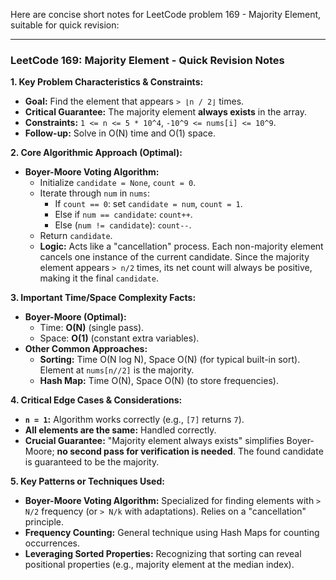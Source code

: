 Here are concise short notes for LeetCode problem 169 - Majority Element, suitable for quick revision:

---

### LeetCode 169: Majority Element - Quick Revision Notes

**1. Key Problem Characteristics & Constraints:**
*   **Goal:** Find the element that appears `> ⌊n / 2⌋` times.
*   **Critical Guarantee:** The majority element **always exists** in the array.
*   **Constraints:** `1 <= n <= 5 * 10^4`, `-10^9 <= nums[i] <= 10^9`.
*   **Follow-up:** Solve in O(N) time and O(1) space.

**2. Core Algorithmic Approach (Optimal):**
*   **Boyer-Moore Voting Algorithm:**
    *   Initialize `candidate = None`, `count = 0`.
    *   Iterate through `num` in `nums`:
        *   If `count == 0`: set `candidate = num`, `count = 1`.
        *   Else if `num == candidate`: `count++`.
        *   Else (`num != candidate`): `count--`.
    *   Return `candidate`.
    *   **Logic:** Acts like a "cancellation" process. Each non-majority element cancels one instance of the current candidate. Since the majority element appears `> n/2` times, its net count will always be positive, making it the final `candidate`.

**3. Important Time/Space Complexity Facts:**
*   **Boyer-Moore (Optimal):**
    *   Time: **O(N)** (single pass).
    *   Space: **O(1)** (constant extra variables).
*   **Other Common Approaches:**
    *   **Sorting:** Time O(N log N), Space O(N) (for typical built-in sort). Element at `nums[n//2]` is the majority.
    *   **Hash Map:** Time O(N), Space O(N) (to store frequencies).

**4. Critical Edge Cases & Considerations:**
*   **`n = 1`:** Algorithm works correctly (e.g., `[7]` returns `7`).
*   **All elements are the same:** Handled correctly.
*   **Crucial Guarantee:** "Majority element always exists" simplifies Boyer-Moore; **no second pass for verification is needed**. The found candidate is guaranteed to be the majority.

**5. Key Patterns or Techniques Used:**
*   **Boyer-Moore Voting Algorithm:** Specialized for finding elements with `> N/2` frequency (or `> N/k` with adaptations). Relies on a "cancellation" principle.
*   **Frequency Counting:** General technique using Hash Maps for counting occurrences.
*   **Leveraging Sorted Properties:** Recognizing that sorting can reveal positional properties (e.g., majority element at the median index).